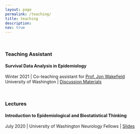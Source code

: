 ```yaml
---
layout: page
permalink: /teaching/
title: teaching
description: 
nav: true
---
```


<br />

### Teaching Assistant

#### Survival Data Analysis in Epidemiology
Winter 2021 | Co-teaching assistant for [Prof. Jon Wakefield](https://faculty.washington.edu/jonno/)
<br />
University of Washington | [Discussion Materials](https://github.com/mbannick/survival-discussion-section)

<br />

### Lectures

#### Introduction to Epidemiological and Biostatistical Thinking
July 2020 | University of Washington Neurology Fellows | [Slides](https://github.com/mbannick/uw-neurology-fellows/blob/master/slides/biostats_I.pdf)
